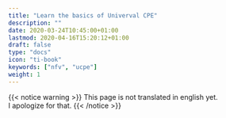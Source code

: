 ```yaml
---
title: "Learn the basics of Univerval CPE"
description: ""
date: 2020-03-24T10:45:00+01:00
lastmod: 2020-04-16T15:20:12+01:00
draft: false
type: "docs"
icon: "ti-book"
keywords: ["nfv", "ucpe"]
weight: 1
---
```


{{< notice warning >}}
This page is not translated in english yet.
<br/>
I apologize for that.
{{< /notice >}}